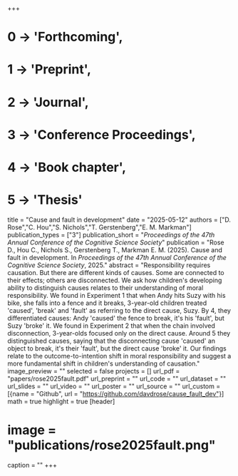 +++
# 0 -> 'Forthcoming',
# 1 -> 'Preprint',
# 2 -> 'Journal',
# 3 -> 'Conference Proceedings',
# 4 -> 'Book chapter',
# 5 -> 'Thesis'

title = "Cause and fault in development"
date = "2025-05-12"
authors = ["D. Rose","C. Hou","S. Nichols","T. Gerstenberg","E. M. Markman"]
publication_types = ["3"]
publication_short = "_Proceedings of the 47th Annual Conference of the Cognitive Science Society_"
publication = "Rose D., Hou C., Nichols S., Gerstenberg T., Markman E. M. (2025). Cause and fault in development. In _Proceedings of the 47th Annual Conference of the Cognitive Science Society_, 2025."
abstract = "Responsibility requires causation. But there are different kinds of causes. Some are connected to their effects; others are disconnected. We ask how children's developing ability to distinguish causes relates to their understanding of moral responsibility. We found in Experiment 1 that when Andy hits Suzy with his bike, she falls into a fence and it breaks, 3-year-old children treated 'caused', 'break' and 'fault' as referring to the direct cause, Suzy. By 4, they differentiated causes: Andy 'caused' the fence to break, it's his 'fault', but Suzy 'broke' it. We found in Experiment 2 that when the chain involved disconnection, 3-year-olds focused only on the direct cause. Around 5 they distinguished causes, saying that the disconnecting cause 'caused' an object to break, it's their 'fault', but the direct cause 'broke' it. Our findings relate to the outcome-to-intention shift in moral responsibility and suggest a more fundamental shift in children's understanding of causation."
image_preview = ""
selected = false
projects = []
url_pdf = "papers/rose2025fault.pdf"
url_preprint = ""
url_code = ""
url_dataset = ""
url_slides = ""
url_video = ""
url_poster = ""
url_source = ""
url_custom = [{name = "Github", url = "https://github.com/davdrose/cause_fault_dev"}]
math = true
highlight = true
[header]
# image = "publications/rose2025fault.png"
caption = ""
+++